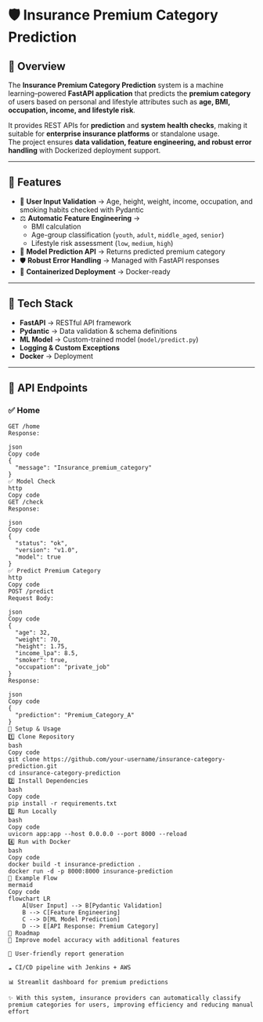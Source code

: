 # 🛡️ Insurance Premium Category Prediction  

## 🔹 Overview  
The **Insurance Premium Category Prediction** system is a machine learning–powered **FastAPI application** that predicts the **premium category** of users based on personal and lifestyle attributes such as **age, BMI, occupation, income, and lifestyle risk**.  

It provides REST APIs for **prediction** and **system health checks**, making it suitable for **enterprise insurance platforms** or standalone usage.  
The project ensures **data validation, feature engineering, and robust error handling** with Dockerized deployment support.  

---

## 🔹 Features  
- 📂 **User Input Validation** → Age, height, weight, income, occupation, and smoking habits checked with Pydantic  
- ⚖️ **Automatic Feature Engineering** →  
  - BMI calculation  
  - Age-group classification (`youth`, `adult`, `middle_aged`, `senior`)  
  - Lifestyle risk assessment (`low`, `medium`, `high`)  
- 🤖 **Model Prediction API** → Returns predicted premium category  
- 🛡️ **Robust Error Handling** → Managed with FastAPI responses  
- 🚀 **Containerized Deployment** → Docker-ready  

---

## 🔹 Tech Stack  
- **FastAPI** → RESTful API framework  
- **Pydantic** → Data validation & schema definitions  
- **ML Model** → Custom-trained model (`model/predict.py`)  
- **Logging & Custom Exceptions**  
- **Docker** → Deployment  

---

## 🔹 API Endpoints  

### ✅ Home  
```http
GET /home
Response:

json
Copy code
{
  "message": "Insurance_premium_category"
}
✅ Model Check
http
Copy code
GET /check
Response:

json
Copy code
{
  "status": "ok",
  "version": "v1.0",
  "model": true
}
✅ Predict Premium Category
http
Copy code
POST /predict
Request Body:

json
Copy code
{
  "age": 32,
  "weight": 70,
  "height": 1.75,
  "income_lpa": 8.5,
  "smoker": true,
  "occupation": "private_job"
}
Response:

json
Copy code
{
  "prediction": "Premium_Category_A"
}
🔹 Setup & Usage
1️⃣ Clone Repository
bash
Copy code
git clone https://github.com/your-username/insurance-category-prediction.git
cd insurance-category-prediction
2️⃣ Install Dependencies
bash
Copy code
pip install -r requirements.txt
3️⃣ Run Locally
bash
Copy code
uvicorn app:app --host 0.0.0.0 --port 8000 --reload
4️⃣ Run with Docker
bash
Copy code
docker build -t insurance-prediction .
docker run -d -p 8000:8000 insurance-prediction
🔹 Example Flow
mermaid
Copy code
flowchart LR
    A[User Input] --> B[Pydantic Validation]
    B --> C[Feature Engineering]
    C --> D[ML Model Prediction]
    D --> E[API Response: Premium Category]
🚀 Roadmap
🔮 Improve model accuracy with additional features

📑 User-friendly report generation

☁️ CI/CD pipeline with Jenkins + AWS

📊 Streamlit dashboard for premium predictions

✨ With this system, insurance providers can automatically classify premium categories for users, improving efficiency and reducing manual effort